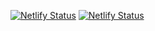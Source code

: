 [![Netlify Status](https://api.netlify.com/api/v1/badges/6a71d40b-421c-4ff4-80ec-710b55e6e23d/deploy-status?branch=main)](https://app.netlify.com/sites/studyseed-ges/deploys)
[![Netlify Status](https://api.netlify.com/api/v1/badges/6a71d40b-421c-4ff4-80ec-710b55e6e23d/deploy-status?branch=test)](https://app.netlify.com/sites/studyseed-ges/deploys)
